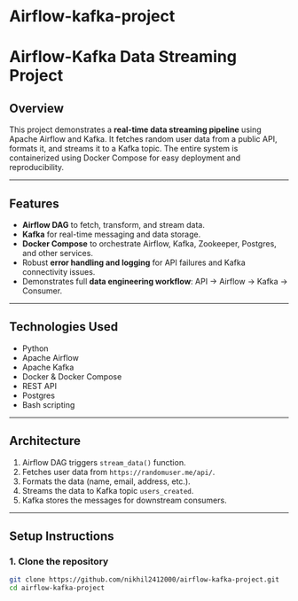 # Airflow-kafka-project
# Airflow-Kafka Data Streaming Project

## Overview
This project demonstrates a **real-time data streaming pipeline** using Apache Airflow and Kafka. It fetches random user data from a public API, formats it, and streams it to a Kafka topic. The entire system is containerized using Docker Compose for easy deployment and reproducibility.

---

## Features
- **Airflow DAG** to fetch, transform, and stream data.
- **Kafka** for real-time messaging and data storage.
- **Docker Compose** to orchestrate Airflow, Kafka, Zookeeper, Postgres, and other services.
- Robust **error handling and logging** for API failures and Kafka connectivity issues.
- Demonstrates full **data engineering workflow**: API → Airflow → Kafka → Consumer.

---

## Technologies Used
- Python
- Apache Airflow
- Apache Kafka
- Docker & Docker Compose
- REST API
- Postgres
- Bash scripting

---

## Architecture
1. Airflow DAG triggers `stream_data()` function.
2. Fetches user data from `https://randomuser.me/api/`.
3. Formats the data (name, email, address, etc.).
4. Streams the data to Kafka topic `users_created`.
5. Kafka stores the messages for downstream consumers.


---

## Setup Instructions

### 1. Clone the repository
```bash
git clone https://github.com/nikhil2412000/airflow-kafka-project.git
cd airflow-kafka-project
